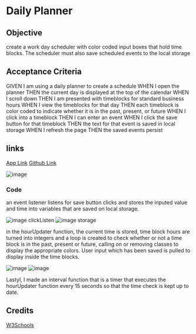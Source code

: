 # Daily Planner

## Objective 

create a work day scheduler with color coded input boxes that hold time blocks. The scheduler must also save scheduled events to the local storage

## Acceptance Criteria

GIVEN I am using a daily planner to create a schedule
WHEN I open the planner
THEN the current day is displayed at the top of the calendar
WHEN I scroll down
THEN I am presented with timeblocks for standard business hours
WHEN I view the timeblocks for that day
THEN each timeblock is color coded to indicate whether it is in the past, present, or future
WHEN I click into a timeblock
THEN I can enter an event
WHEN I click the save button for that timeblock
THEN the text for that event is saved in local storage
WHEN I refresh the page
THEN the saved events persist


## links
[App Link](https://ghudson46.github.io/daily-planner/)
[Github Link](https://github.com/ghudson46/daily-planner)

![image]()

### Code
an event listener listens for save button clicks and stores the inputed value and time into variables that are saved on local storage.

![image clickListen](https://user-images.githubusercontent.com/66426144/88464825-d3f44b00-ce8b-11ea-865e-259e2decdb7e.png)
![image storage](https://user-images.githubusercontent.com/66426144/88465108-26366b80-ce8e-11ea-9012-946ae4bab8b6.png)

in the hourUpdater function, the current time is stored, time block hours are turned into integers and a loop is created to check whether or not a time block is in the past, present or future, calling on or removing classes to display the appropriate colors. User input which has been saved is pulled to display inside the time blocks. 

![image]()
![image]()

Lastyl, I made an interval function that is a timer that executes the hourUpdater function every 15 seconds so that the time check is kept up to date. 







## Credits
[W3Schools](https://w3schools.com)

